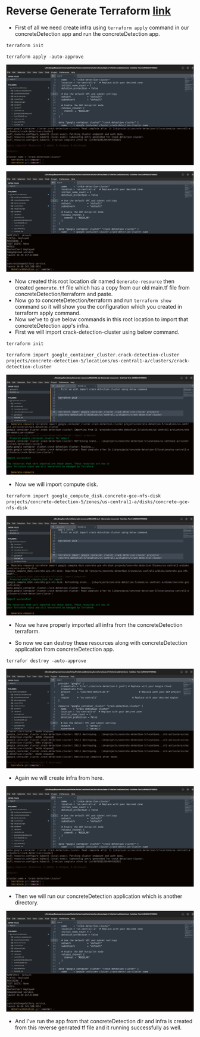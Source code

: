 # Reverse Generate Terraform [link](https://developer.hashicorp.com/terraform/language/import/generating-configuration)

- First of all we need create infra using `terraform apply` command in our concreteDetection app and run the concreteDetection app.

```
terraform init
```

```
terraform apply -auto-approve
```

![Terraform Apply](/Screenshots/terraformApply.png)

![run app](/Screenshots/runApp.png)

- Now created this root location dir named `Generate-resource` then created `generate.tf` file which has a copy from our old main.tf file from concreteDetection/terraform and paste.
- Now go to concreteDetection/terraform and run `terraform show` command so it will show you the configuration which you created in terraform apply command.
- Now we've to give below commands in this root location to import that concreteDetection app's infra.
- First we will import crack-detection-cluster using below command.

```
terraform init
```


```
terraform import google_container_cluster.crack-detection-cluster projects/concrete-detection-5/locations/us-central1-a/clusters/crack-detection-cluster
```

![Terraform Import](/Screenshots/import-k8s-cluster.png)

- Now we will import compute disk.

```
terraform import google_compute_disk.concrete-gce-nfs-disk projects/concrete-detection-5/zones/us-central1-a/disks/concrete-gce-nfs-disk
```

![Terraform Import](/Screenshots/import-compute-disk.png)

- Now we have properly imported all infra from the concreteDetection terraform.

- So now we can destroy these resources along with concreteDetection application from concreteDetection app.

```
terrafor destroy -auto-approve
```

![Terraform Destroy](/Screenshots/destroyTerraformApp.png)

- Again we will create infra from here.

![Terraform Apply](/Screenshots/terraformApply.png)

- Then we will run our concreteDetection application which is another directory.

![run app](/Screenshots/runApp.png)

- And I've run the app from that concreteDetection dir and infra is created from this reverse genrated tf file and it running successfully as well.
